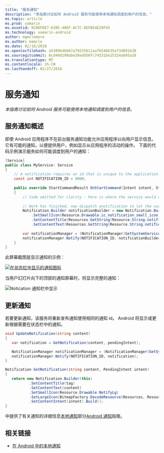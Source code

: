 ```yaml
---
title: "服务通知"
description: "本指南讨论如何 Android 服务可能使用本地通知调度到用户的信息。"
ms.topic: article
ms.prod: xamarin
ms.assetid: 6C06FDE7-6385-40EF-AC7C-8EFB54E29F45
ms.technology: xamarin-android
author: mgmclemore
ms.author: mamcle
ms.date: 02/16/2018
ms.openlocfilehash: a5309b46b67a79225611aafb546b35e73d891b38
ms.sourcegitcommit: 6cd40d190abe38edd50fc74331be15324a845a28
ms.translationtype: MT
ms.contentlocale: zh-CN
ms.lasthandoff: 02/27/2018
---
```

# <a name="service-notifications"></a>服务通知

_本指南讨论如何 Android 服务可能使用本地通知调度到用户的信息。_


## <a name="service-notifications-overview"></a>服务通知概述

即使 Android 应用程序不在前台服务通知功能允许应用程序以向用户显示信息。 它有可能的通知，以便提供用户，例如显示从应用程序的活动的操作。 下面的代码示例演示服务如何可能调度到用户的通知：

```csharp
[Service]
public class MyService: Service 
{
    // A notification requires an id that is unique to the application.
    const int NOTIFICATION_ID = 9000;
    
    public override StartCommandResult OnStartCommand(Intent intent, StartCommandFlags flags, int startId)
    {
        // Code omitted for clarity - here is where the service would do something.
    
        // Work has finished, now dispatch anotification to let the user know.
        Notification.Builder notificationBuilder = new Notification.Builder(this)
            .SetSmallIcon(Resource.Drawable.ic_notification_small_icon)
            .SetContentTitle(Resources.GetString(Resource.String.notification_content_title))
            .SetContentText(Resources.GetString(Resource.String.notification_content_text));
        
        var notificationManager = (NotificationManager)GetSystemService(NotificationService);
        notificationManager.Notify(NOTIFICATION_ID, notificationBuilder.Build());
    }
}
```

此屏幕截图是显示通知的示例：

[![在状态栏中显示的通知图标](service-notifications-images/01-notification-sml.png)](service-notifications-images/01-notification.png)

当用户幻灯片向下的顶部的通知屏幕时，将显示完整的通知：

![Notication 通知栏中显示](service-notifications-images/02-fullnotification.png)


## <a name="updating-a-notification"></a>更新通知

若要更新通知，该服务将重新发布通知使用相同的通知 id。 Android 将显示或更新根据需要在状态栏中的通知。

```csharp 
void UpdateNotification(string content)
{
   var notification = GetNotification(content, pendingIntent);

   NotificationManager notificationManager = (NotificationManager)GetSystemService(Context.NotificationService);
   notificationManager.Notify(NOTIFICATION_ID, notification);
}

Notification GetNotification(string content, PendingIntent intent)
{
   return new Notification.Builder(this)
           .SetContentTitle(tag)
           .SetContentText(content)
           .SetSmallIcon(Resource.Drawable.NotifyLg)
           .SetLargeIcon(BitmapFactory.DecodeResource(Resources, Resource.Drawable.Icon))
           .SetContentIntent(intent).Build();
}
```

中提供了有关通知的详细信息[本地通知](~/android/app-fundamentals/notifications/local-notifications.md)部分[Android 通知](~/android/app-fundamentals/notifications/index.md)指南。


## <a name="related-links"></a>相关链接

- [在 Android 中的本地通知](~/android/app-fundamentals/notifications/local-notifications.md)
